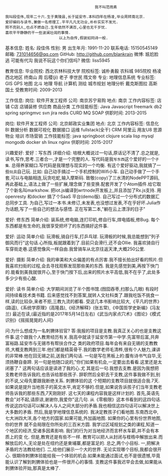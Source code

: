                                             我不叫范雨素

```
我叫段佳伟,现年二十六.生于黄陵县,长于延安市.本科四年在杨凌,毕业周转南北京.
爱好编码与读书,兼做一名修理工.平平凡凡无功业,朴朴实实不发光.
照不亮别人,也点不燃自己.生年依然不满百,心里也无千岁忧.
喜欢平平静静的干一些波澜壮阔的事情.
                        以上为自传,假装如同诗一般.
```

基本信息:
姓名: 段佳伟
性别: 男
出生年月: 1991-11-20
联系电话: 15150545149
邮箱: 731014656@qq.com
GitHub: http://github.com/blankrain
微博: 尴尬脸 逃 可能有代沟 我说不玩这个你们信吗?
微信: liss5945

教育信息:
毕业院校: 西北农林科技大学
院校标签: 诚朴勇毅 农科城 985院校 杨凌 西北地区  终南山 周 后稷(ji)  老子 李世民 隋文帝
专业: 地理信息系统
专业标签: GIS GPS 地图 北斗 地理 导航 计算机 测绘 城市规划 地理分析 戴克斯图拉 高斯 国土
受教育时间: 2009-2013

工作信息:
岗位: 软件开发工程师
公司: 南京苏宁易购
地点: 南京
工作内容标签: 店铺 C店 店铺装修 供应商 商品分类 
工作技能标签: Java Javascript freemark db2 spring springmvc svn jira redis CURD MQ SOAP
供职时间: 2013-2015

岗位: 软件开发工程师
公司: 北京邮政实业集团
地点: 北京
工作内容标签: 信息化 BI 数据分析 数据可视化 数据接口 运维 fullstack(全干) CRM 阿里云 用友U8 思源物业 培训 市场营销
工作技能标签: java springboot clojure scala lisp mysql mongodb docker sh linux nginx 
供职时间: 2015-2017

兴趣爱好:
爱好：写东西
详细介绍: 
    培根大概说过一句话,原话记不清了.总之就是,读书,写作,思考.三者合一,才是一个完整的人.
    写代码是我`写东西`这个爱好的一个`子集`.
    总得养家糊口.写代码是我理想与现实的一个均衡. 有这个爱好驱动,我就搞了一些`玩具`自己玩. 
    比如: 
          自己动手搞过一个手机控制的Wifi小车. 
          自己动手做了一个手套,可以与电脑相连,玩贪吃蛇,输入摩斯码.
          致敬(copy)了三水清的NodePPT源码,再此基础上,语法上做了一些扩展,理念做了些变换.配套开发了个Atom插件.给它取了个新名叫markshow.
          把iot.js编译到wrtnode开发板上,并且添加了Rx.js支持.
          用openresty 和docker 搞了个SaaS 平台(demo版).
          自己写过一个分布式的数据汇总同步工具.
   为自己,写过一本书.未修订,未发表,也没想过发表,不在乎好坏.Julia作为话题,写了一些自己的想法与感悟.
   正在写第二本,"躺在云上漂浮的日子"

爱好: 修东西
简单介绍: 装系统,修电脑,连打印机,修自行车,焊电插板,修Bug. 
        每个东西都是有生命的,我很享受把坏了的东西搞好这件事.

爱好: 运动
简单介绍: 玩滑板,骑自行车,打乒乓球.
    玩滑板的时候,我总能想到"列子御风而行"这句话.心所指,板就跟着到了.目前只会滑行,还不会Ollie.
    我喜欢骑自行车穿街走巷.这感觉像风一样自由.我曾骑车从北京往返天津,大概250公里.

爱好: 摄影
简单介绍: 我的审美和大众偏差的有点厉害.我不擅长拍出好看的照片.但我喜欢扫街的过程,会去寻找观察发现那些美的东西.
         我是先感觉到美,再按下快门的.能看到美我就很开心,至于快门按下后,出来的照片水平高低,我不在乎了,此处多多少少有些心酸.

爱好: 读书
简单介绍: 大学期间浏览了半个图书馆.(囫囵吞枣,扫那么几眼)
         有段时间持续看技术类书籍. 后来感觉找不到答案,就转人文社科类了.跟我吃饭不挑食一样,读的比较杂,来者不拒,三教九流的都看.
         受这几本书影响比较大,《平凡的世界》(路遥),《系统学原理》(高隆昌),《经济解释》(张五常),《中国哲学史新编》(冯友兰)
         最近在读,(最近指的是2017年5月14日左右)《武当内家点穴术》《图论》《模式识别》《摇摇晃晃的人间》

问:为什么想成为一名刺猬体验官?
答:我报的项目是支教.我真正关心的也是支教这件事.这个跟我个人教育经历有关.我高中就读于延安市第一中学.先富带后富,共奔富裕路.延安市与无锡市有帮扶合作之
类的政府项目.每年会有来自无锡的支教教师,大概支教两到三年.他们都是精英骨干.我的数学老师毛清桦,很有个人魅力,课讲的非常棒.他在回无锡之前,送我们两句话.
一句是写在黑板上的:腹有诗书气自华,无须扬鞭自奋蹄. 另一句是他随口说的,"你们如果有机会,一定要出去看看.这里还是太闭塞了." 这两句话应该是读进了我的心.尤
其是后一句.我想去支教.是因为我想把支教老师告诉我的,也告诉给那些孩子. 辞职然后全职去干支教,这件事我做不到,别的不说,父母先要跟我断绝关系. 刺猬体验的这
个短期的支教项目就很适合我.7天.如果说是提升当地孩子的英文水平,肯定不够的.但是,如果说告诉孩子们当年支教老师告诉我的那些东西,7天刚刚好.
这七天的课程内容我是这样计划的. 
首先,英语先教会"对不起,请原谅,谢谢你,我爱你"这几句. 从《零极限》这本书看到的这四句话.传说这四句话可以解决人与人之间大部分的矛盾.我也相信这四句话可以解决世上大多数的矛盾. 
然后,我是学地理信息系统的. 我决定教孩子们看地图.东南西北中,七大洲四大洋,各个地方的国家.如果可能,外加画地图. 如果你的心里有份世界地图,你的世界
就不会局限在你所处的三百米方圆.  我学过区域规划之类的课程,知道一个地区的经济,受诸多因素影响. 我们的行为对当地经济而言杯水车薪,并不会有本质上的变
化. 但是,教育还是有些不一样. 教育可以把人从封闭与桎梏中解放出来.而解放后的人,无论是处在纽约还是柬埔寨,都是富足的.
总之,两个小目标. 一,把解决矛盾的方法教给他们. 二,给他们展示一个大的世界. 无论实现哪个目标,我都会很开心.
很期待刺猬体验能给我一个体验的机会.如果未能通过面试,也不是很遗憾,毕竟能认识了解到刺猬体验也是一件很开心的事情.
支教这件事我迟早会去做,如果能从刺猬体验开始,那真是太棒了.